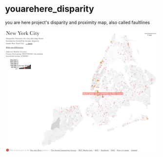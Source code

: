 # youarehere_disparity
you are here project's disparity and proximity map, also called faultlines


![alt text](https://raw.githubusercontent.com/jjjiia/youarehere_disparity/master/thumb.png)
